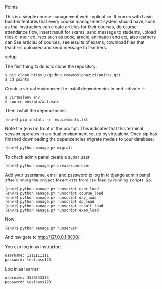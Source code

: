 Points

This is a simple course management web application. It comes with basic build-in features that every course management system should have, such as that instructors can create articles for their courses, do course attendance flow, insert result for exams, send message to students, upload files of their courses such as book, article, animation and ect, also learners can See articles of courses, see results of exams, download files that teachers uploaded and send message to teachers.

setup

The first thing to do is to clone the repository:

	$ git clone https://github.com/moslehazizi/points.git
	$ cd points

Create a virtual environment to install dependencies in and activate it:

	$ virtualenv env
	$ source env/bin/activate

Then install the dependencies:

	(env)$ pip install -r requirements.txt
	
Note the (env) in front of the prompt. This indicates that this terminal session operates in a virtual environment set up by virtualenv.
Once pip has finished downloading the dependencies migrate models to your database:

 	(env)$ python manage.py migrate

To check admin panel create a super user:

	(env)$ python manage.py createsuperuser

Add your username, email and password to log in to django admin panel after running the project.
Insert data from csv files by running scripts, So:

	(env)$ python manage.py runscript user_load
 	(env)$ python manage.py runscript course_load
  	(env)$ python manage.py runscript day_load
   	(env)$ python manage.py runscript dp_load
    (env)$ python manage.py runscript result_load
    (env)$ python manage.py runscript exam_load
	

Now:

	(env)$ python manage.py runserver

And navigate to http://127.0.0.1:8000/.

You can log in as instructor:

 	username: 1111111111
  	password: testpass123
   
Log in as learner:

	username: 3333333333
 	password: testpass123




